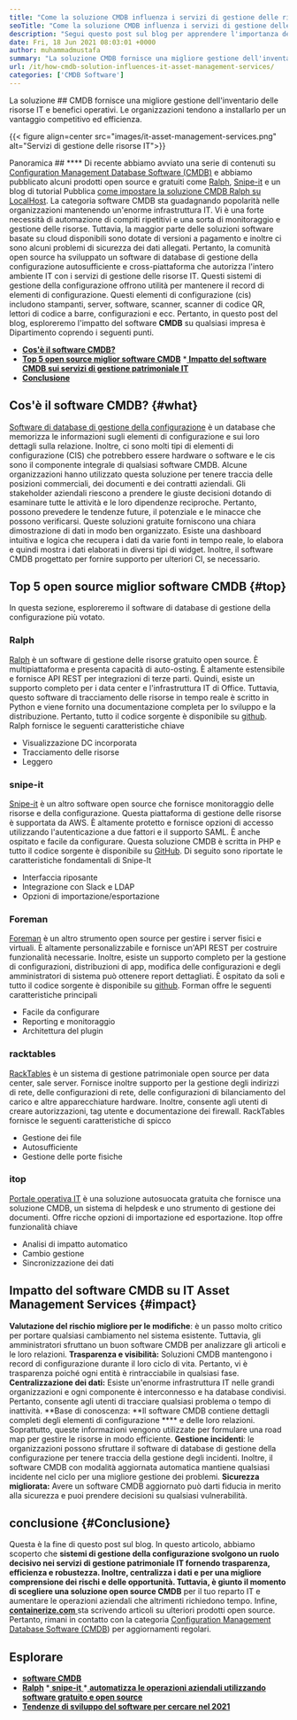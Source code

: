 ```yaml
---
title: "Come la soluzione CMDB influenza i servizi di gestione delle risorse IT" 
seoTitle: "Come la soluzione CMDB influenza i servizi di gestione delle risorse IT" 
description: "Segui questo post sul blog per apprendere l'importanza dei servizi di gestione delle risorse IT open source e del software CMDB gratuito nella gestione di numerosi elementi di configurazione." 
date: Fri, 18 Jun 2021 08:03:01 +0000
author: muhammadmustafa
summary: "La soluzione CMDB fornisce una migliore gestione dell'inventario delle risorse IT e benefici operativi. Le organizzazioni tendono a installarlo per un vantaggio competitivo ed efficienza." 
url: /it/how-cmdb-solution-influences-it-asset-management-services/
categories: ['CMDB Software']
---
```


La soluzione ## CMDB fornisce una migliore gestione dell'inventario delle risorse IT e benefici operativi. Le organizzazioni tendono a installarlo per un vantaggio competitivo ed efficienza.

{{< figure align=center src="images/it-asset-management-services.png" alt="Servizi di gestione delle risorse IT">}}


Panoramica ## ****
Di recente abbiamo avviato una serie di contenuti su [Configuration Management Database Software (CMDB)][1] e abbiamo pubblicato alcuni prodotti open source e gratuiti come [Ralph][2], [Snipe-it][3] e un blog di tutorial Pubblica [come impostare la soluzione CMDB Ralph su LocalHost][4]. La categoria software CMDB sta guadagnando popolarità nelle organizzazioni mantenendo un'enorme infrastruttura IT. Vi è una forte necessità di automazione di compiti ripetitivi e una sorta di monitoraggio e gestione delle risorse. Tuttavia, la maggior parte delle soluzioni software basate su cloud disponibili sono dotate di versioni a pagamento e inoltre ci sono alcuni problemi di sicurezza dei dati allegati. Pertanto, la comunità open source ha sviluppato un software di database di gestione della configurazione autosufficiente e cross-piattaforma che autorizza l'intero ambiente IT con i servizi di gestione delle risorse IT.
Questi sistemi di gestione della configurazione offrono utilità per mantenere il record di elementi di configurazione. Questi elementi di configurazione (cis) includono stampanti, server, software, scanner, scanner di codice QR, lettori di codice a barre, configurazioni e ecc. Pertanto, in questo post del blog, esploreremo l'impatto del software  **CMDB**  su qualsiasi impresa è Dipartimento coprendo i seguenti punti.
  * **[Cos'è il software CMDB?][5]**
  * **[Top 5 open source miglior software CMDB][6]**
  *[ **Impatto del software CMDB sui servizi di gestione patrimoniale IT** ][7]
  * **[Conclusione][8]**

##  **Cos'è il software CMDB?**    {#what}
[Software di database di gestione della configurazione][1] è un database che memorizza le informazioni sugli elementi di configurazione e sui loro dettagli sulla relazione. Inoltre, ci sono molti tipi di elementi di configurazione (CIS) che potrebbero essere hardware o software e le cis sono il componente integrale di qualsiasi software CMDB. Alcune organizzazioni hanno utilizzato questa soluzione per tenere traccia delle posizioni commerciali, dei documenti e dei contratti aziendali. Gli stakeholder aziendali riescono a prendere le giuste decisioni dotando di esaminare tutte le attività e le loro dipendenze reciproche. Pertanto, possono prevedere le tendenze future, il potenziale e le minacce che possono verificarsi. Queste soluzioni gratuite forniscono una chiara dimostrazione di dati in modo ben organizzato. Esiste una dashboard intuitiva e logica che recupera i dati da varie fonti in tempo reale, lo elabora e quindi mostra i dati elaborati in diversi tipi di widget. Inoltre, il software CMDB progettato per fornire supporto per ulteriori CI, se necessario.

##  **Top 5 open source miglior software CMDB**    {#top}
In questa sezione, esploreremo il software di database di gestione della configurazione più votato.

### Ralph
[Ralph][2] è un software di gestione delle risorse gratuito open source. È multipiattaforma e presenta capacità di auto-osting. È altamente estensibile e fornisce API REST per integrazioni di terze parti. Quindi, esiste un supporto completo per i data center e l'infrastruttura IT di Office. Tuttavia, questo software di tracciamento delle risorse in tempo reale è scritto in Python e viene fornito una documentazione completa per lo sviluppo e la distribuzione. Pertanto, tutto il codice sorgente è disponibile su [github][9].
Ralph fornisce le seguenti caratteristiche chiave
  * Visualizzazione DC incorporata
  * Tracciamento delle risorse
  * Leggero

### snipe-it
[Snipe-it][3] è un altro software open source che fornisce monitoraggio delle risorse e della configurazione. Questa piattaforma di gestione delle risorse è supportata da AWS. È altamente protetto e fornisce opzioni di accesso utilizzando l'autenticazione a due fattori e il supporto SAML. È anche ospitato e facile da configurare. Questa soluzione CMDB è scritta in PHP e tutto il codice sorgente è disponibile su [GitHub][10].
Di seguito sono riportate le caratteristiche fondamentali di Snipe-It
  * Interfaccia riposante
  * Integrazione con Slack e LDAP
  * Opzioni di importazione/esportazione

### Foreman
[Foreman][11] è un altro strumento open source per gestire i server fisici e virtuali. È altamente personalizzabile e fornisce un'API REST per costruire funzionalità necessarie. Inoltre, esiste un supporto completo per la gestione di configurazioni, distribuzioni di app, modifica delle configurazioni e degli amministratori di sistema può ottenere report dettagliati. È ospitato da soli e tutto il codice sorgente è disponibile su [github][12].
Forman offre le seguenti caratteristiche principali
  * Facile da configurare
  * Reporting e monitoraggio
  * Architettura del plugin

### racktables
[RackTables][13] è un sistema di gestione patrimoniale open source per data center, sale server. Fornisce inoltre supporto per la gestione degli indirizzi di rete, delle configurazioni di rete, delle configurazioni di bilanciamento del carico e altre apparecchiature hardware. Inoltre, consente agli utenti di creare autorizzazioni, tag utente e documentazione dei firewall.
RackTables fornisce le seguenti caratteristiche di spicco
  * Gestione dei file
  * Autosufficiente
  * Gestione delle porte fisiche

### itop
[Portale operativa IT][14] è una soluzione autosuocata gratuita che fornisce una soluzione CMDB, un sistema di helpdesk e uno strumento di gestione dei documenti. Offre ricche opzioni di importazione ed esportazione.
Itop offre funzionalità chiave
  * Analisi di impatto automatico
  * Cambio gestione
  * Sincronizzazione dei dati

## Impatto del software CMDB su [][15] IT Asset Management Services   {#impact}
**Valutazione del rischio migliore per le modifiche**: è un passo molto critico per portare qualsiasi cambiamento nel sistema esistente. Tuttavia, gli amministratori sfruttano un buon software CMDB per analizzare gli articoli e le loro relazioni.
**Trasparenza e visibilità:** Soluzioni CMDB mantengono i record di configurazione durante il loro ciclo di vita. Pertanto, vi è trasparenza poiché ogni entità è rintracciabile in qualsiasi fase.
**Centralizzazione dei dati:** Esiste un'enorme infrastruttura IT nelle grandi organizzazioni e ogni componente è interconnesso e ha database condivisi. Pertanto, consente agli utenti di tracciare qualsiasi problema o tempo di inattività.
**Base di conoscenza: **Il software CMDB contiene dettagli completi degli elementi di configurazione ****  e delle loro relazioni. Soprattutto, queste informazioni vengono utilizzate per formulare una road map per gestire le risorse in modo efficiente.
**Gestione incidenti**: le organizzazioni possono sfruttare il software di database di gestione della configurazione per tenere traccia della gestione degli incidenti. Inoltre, il software CMDB con modalità aggiornata automatica mantiene qualsiasi incidente nel ciclo per una migliore gestione dei problemi.
**Sicurezza migliorata:** Avere un software CMDB aggiornato può darti fiducia in merito alla sicurezza e puoi prendere decisioni su qualsiasi vulnerabilità.

##  **conclusione**    {#Conclusione}
Questa è la fine di questo post sul blog. In questo articolo, abbiamo scoperto che **sistemi di gestione della configurazione  **svolgono un ruolo decisivo nei servizi di gestione patrimoniale IT fornendo trasparenza, efficienza e robustezza. Inoltre, centralizza i dati e per una migliore comprensione dei rischi e delle opportunità. Tuttavia, è giunto il momento di scegliere una soluzione open source**   CMDB** per il tuo reparto IT e aumentare le operazioni aziendali che altrimenti richiedono tempo.
Infine, [ **containerize.com** ][16] sta scrivendo articoli su ulteriori prodotti open source. Pertanto, rimani in contatto con la categoria [][17][Configuration Management Database Software (CMDB][1]) per aggiornamenti regolari.

## Esplorare
  * **[software CMDB][1]**
  * **[Ralph][2]**
  *[ **snipe-it** ][3]
  *[ **automatizza le operazioni aziendali utilizzando software gratuito e open source** ][18]
  * **[Tendenze di sviluppo del software per cercare nel 2021][19]**

  
[1]: https://products.containerize.com/cmdb-software/
[2]: https://products.containerize.com/cmdb-software/ralph/
[3]: https://products.containerize.com/cmdb-software/snipe-it/
[4]: https://blog.containerize.com/cmdb-software/how-to-set-up-cmdb-solution-ralph-on-localhost/
[5]: #what
[6]: #top
[7]: #impact
[8]: #Conclusion
[9]: https://github.com/allegro/ralph
[10]: https://github.com/snipe/snipe-it
[11]: https://theforeman.org/
[12]: https://github.com/theforeman/foreman
[13]: https://www.racktables.org/
[14]: https://www.combodo.com/itop
[15]: https://blog.containerize.com/wp-admin/post.php?post=5864&action=edit#app
[16]: https://www.containerize.com/
[17]: https://products.containerize.com/single-sign-on/
[18]: https://blog.containerize.com/blogging/automate-business-operations-using-open-source-software/
[19]: https://blog.containerize.com/blockchain-platforms/software-development-trends-to-look-out-for-in-2021/
